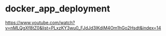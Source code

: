 # docker_app_deployment

https://www.youtube.com/watch?v=nMLQgXf8tZ0&list=PLxzKY3wu0_FJdJd3IKdiM4Om1hGo2Hsdt&index=14


